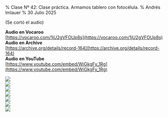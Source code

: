 % Clase Nº 42: Clase práctica. Armamos tablero con fotocélula.
% Andrés Imlauer
% 30 Julio 2025

(Se cortó el audio)    
    
**Audio en Vocaroo**    
[https://vocaroo.com/1jU2gVFOUp8s](https://vocaroo.com/1jU2gVFOUp8s)    
**Audio en Archive**    
[https://archive.org/details/record-164](https://archive.org/details/record-164)    
**Audio en YouTube**    
[https://www.youtube.com/embed/WiGkgFy_1Rg](https://www.youtube.com/embed/WiGkgFy_1Rg)    
    
![](https://blogger.googleusercontent.com/img/b/R29vZ2xl/AVvXsEis_T31YlKVBdeIikaXZxgr43CTgWQOMRSBQc2M7CbJvcqqbySmYizBvPIJWkI2YWX42j-cAIJEJozDJ_AfUw3PjAaU0Y21189Dk0KQQFrtf5eAppQGl7hiCGiTEDh7TQ0_3BQ8wJeM7_hsQJW2hU2QvPYSi_Uw5pG_LbeEIvsGHjUsGxHJjc2BcDNbgv4/s4160/IMG_20250624_201423579.jpg)    
![](https://blogger.googleusercontent.com/img/b/R29vZ2xl/AVvXsEgec1Tb7cAHNYSU49SdUtlOGGjwUd5pKseYBP16boPZphNgr52W_g04AMCAvYvCME8NO5BEuF1Y6D8KBUhxGVHHi7FhsK_KAxZTx_vCK805vaRKV1VPv8gSiXkvzriJ7CgtOaOkbG5WK0dH98jCgz1e66ge6ZTSUU7g0jeg6RqZr8kC44T64yS62CEkoYc/s4160/IMG_20250624_201035822.jpg)    
![](https://blogger.googleusercontent.com/img/b/R29vZ2xl/AVvXsEiomxIr7icnIqCdldavvx_9Fj61n73DIiegt_Lf5usvgbFjoGCruaG2UW6tsGgSlGZ3RmVSIU-qMx45QaRZ9vDGWIvPArxc2gLVYT35M1w8ACWpvF3bZ0rZ6415SNZnm2pR3Qr5w-vFE9I9mtpNN0YkhtRpHdVEEOmiEUWsJs5PzSBrMNRA5Dh8uiZDtoE/s4160/IMG_20250624_200840915.jpg)    
![](https://blogger.googleusercontent.com/img/b/R29vZ2xl/AVvXsEhulDHy2cJWOaZnil2OUsWYMMchQDm9Cjarmj3mq9cqJ5WskcNccIZqkIgkkmOgZuYmh38dmENOrcI9IOsTiW4ggjm9EyRBAfNOwWcNHkxK0pDWrebO6ImwCdj7CjFHqxoz00AGewJD7EVmuqNimkeuaN0V9Fk3dOlQvaiYF7U-Z_Ba1yMX7Y8Q4SEp4g8/s4160/IMG_20250624_200829137.jpg)    
![](https://blogger.googleusercontent.com/img/b/R29vZ2xl/AVvXsEjP9FJEc6tTjK_oWK8gjBx2BLlAJ5DiY6Gi15Qgbot4H6zSXH4MCe6WpZe7TgnBll_Q36kmdT7oMhqNHWf26iyzYNEkPoWJTeaNA6H7k8ge0VGwD_lyX9aeukyM_scPxd9PEd17151Rvua8gGiGwcBSi_TOSi9uWBfcIrDxIsIA4aSg-zV4og7D2F_4p-4/s4160/IMG_20250624_192705593.jpg)    
![](https://blogger.googleusercontent.com/img/b/R29vZ2xl/AVvXsEijI7TilF6nf9mS6RVAVO8Mu-H3V43MqCeiTBonKFhimWYKmKj5zGv3ByxAUv9EGOoryMY4V_9ZRbia0NGbJ5LnWPVJ_HLxHDv9Gs8cSKzQit2q_w8SZU9VRXh07gdxCyKMV-Fok2Qx018m4bEWTqRQVxQrRY8u4tW6NgO0BMdIQFz8-ITjXloiK-4njFY/s4160/IMG_20250624_192703831.jpg)    
![](https://blogger.googleusercontent.com/img/b/R29vZ2xl/AVvXsEgpm97oHlAJbKJXFbrBh3jZHK0bmhJLLT6NKNW8t-tQEAvTyUeWBJfWwmlpJMUf4yrCSEwO3FCdw5bEDsYDjfbri6iNNDZhKA-qwgt52XWkpMv4OVHY6p-fw34yevWzaWZDZI5wyf03qfaaS-ZYJVR8MIURZottVg-d1GI5IclIy_TzlByBcVZf7Ef7RPk/s4160/IMG_20250624_192700446.jpg)    
    
